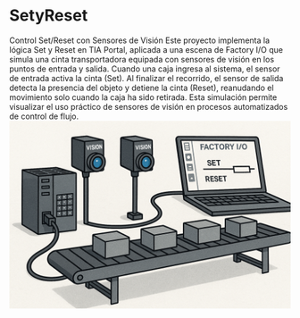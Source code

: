 # SetyReset
Control Set/Reset con Sensores de Visión
Este proyecto implementa la lógica Set y Reset en TIA Portal, aplicada a una escena de Factory I/O que simula una cinta transportadora equipada con sensores de visión en los puntos de entrada y salida. Cuando una caja ingresa al sistema, el sensor de entrada activa la cinta (Set). Al finalizar el recorrido, el sensor de salida detecta la presencia del objeto y detiene la cinta (Reset), reanudando el movimiento solo cuando la caja ha sido retirada. Esta simulación permite visualizar el uso práctico de sensores de visión en procesos automatizados de control de flujo.
![Image Alt](https://github.com/MarianaGonzalezPalmero/SensordeVision/blob/238946dbc8a1ddc8f890de5b7622564636b0816a/Automatizaci%C3%B3n%20industrial%20en%20acci%C3%B3n.png)
